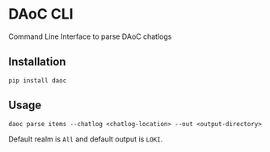 # DAoC CLI

Command Line Interface to parse DAoC chatlogs

## Installation

```
pip install daoc
```

## Usage

```
daoc parse items --chatlog <chatlog-location> --out <output-directory>
```

Default realm is `All` and default output is `LOKI`.
